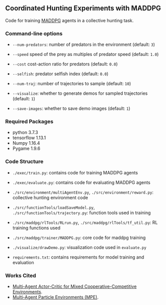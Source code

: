 ## Coordinated Hunting Experiments with MADDPG

Code for training [MADDPG](https://arxiv.org/pdf/1706.02275.pdf) agents in a collective hunting task. 

### Command-line options

- `--num-predators`: number of predators in the environment (default: `3`)

- `--speed` speed of the prey as multiples of predator speed (default: `1.0`)

- `--cost` cost-action ratio for predators (default: `0.0`)

- `--selfish`: predator selfish index (default: `0.0`)

- `--num-traj`: number of trajectories to sample (default: `10`)

- `--visualize`: whether to generate demos for sampled trajectories (default: `1`)

- `--save-images`: whether to save demo images (default: `1`)


### Required Packages

* python 3.7.3
* tensorflow 1.13.1
* Numpy 1.16.4
* Pygame 1.9.6

### Code Structure

- `./exec/train.py`: contains code for training MADDPG agents

- `./exec/evaluate.py`: contains code for evaluating MADDPG agents

- `./src/environment/multiAgentEnv.py`, `./src/environment/reward.py`: collective hunting environment code

- `./src/functionTools/loadSaveModel.py`, `./src/functionTools/trajectory.py`: function tools used in training

- `./src/maddpg/rlTools/RLrun.py`, `./src/maddpg/rlTools/tf_util.py`: RL training functions used

- `./src/maddpg/trainer/MADDPG.py`: core code for maddpg training

- `./visualize/drawDemo.py`: visualization code used in `evaluate.py`

- `requirements.txt`: contains requirements for model training and evaluation


### Works Cited
* [Multi-Agent Actor-Critic for Mixed Cooperative-Competitive Environments](https://arxiv.org/pdf/1706.02275.pdf).
* [Multi-Agent Particle Environments (MPE)](https://github.com/openai/multiagent-particle-envs).

